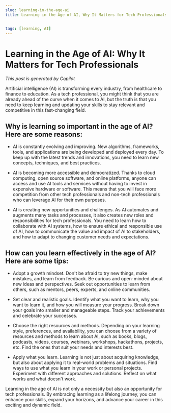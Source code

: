```yaml
---
slug: learning-in-the-age-ai
title: Learning in the Age of AI, Why It Matters for Tech Professionals


tags: [learning, AI]
---
```


# Learning in the Age of AI: Why It Matters for Tech Professionals

*This post is generated by Copilot*

Artificial intelligence (AI) is transforming every industry, from healthcare to finance to education. As a tech professional, you might think that you are already ahead of the curve when it comes to AI, but the truth is that you need to keep learning and updating your skills to stay relevant and competitive in this fast-changing field.

## Why is learning so important in the age of AI? Here are some reasons:

- AI is constantly evolving and improving. New algorithms, frameworks, tools, and applications are being developed and deployed every day. To keep up with the latest trends and innovations, you need to learn new concepts, techniques, and best practices.

- AI is becoming more accessible and democratized. Thanks to cloud computing, open source software, and online platforms, anyone can access and use AI tools and services without having to invest in expensive hardware or software. This means that you will face more competition from other tech professionals and non-tech professionals who can leverage AI for their own purposes.

- AI is creating new opportunities and challenges. As AI automates and augments many tasks and processes, it also creates new roles and responsibilities for tech professionals. You need to learn how to collaborate with AI systems, how to ensure ethical and responsible use of AI, how to communicate the value and impact of AI to stakeholders, and how to adapt to changing customer needs and expectations.

## How can you learn effectively in the age of AI? Here are some tips:

- Adopt a growth mindset. Don't be afraid to try new things, make mistakes, and learn from feedback. Be curious and open-minded about new ideas and perspectives. Seek out opportunities to learn from others, such as mentors, peers, experts, and online communities.

- Set clear and realistic goals. Identify what you want to learn, why you want to learn it, and how you will measure your progress. Break down your goals into smaller and manageable steps. Track your achievements and celebrate your successes.

- Choose the right resources and methods. Depending on your learning style, preferences, and availability, you can choose from a variety of resources and methods to learn about AI, such as books, blogs, podcasts, videos, courses, webinars, workshops, hackathons, projects, etc. Find the ones that suit your needs and interests best.

- Apply what you learn. Learning is not just about acquiring knowledge, but also about applying it to real-world problems and situations. Find ways to use what you learn in your work or personal projects. Experiment with different approaches and solutions. Reflect on what works and what doesn't work.

Learning in the age of AI is not only a necessity but also an opportunity for tech professionals. By embracing learning as a lifelong journey, you can enhance your skills, expand your horizons, and advance your career in this exciting and dynamic field.

